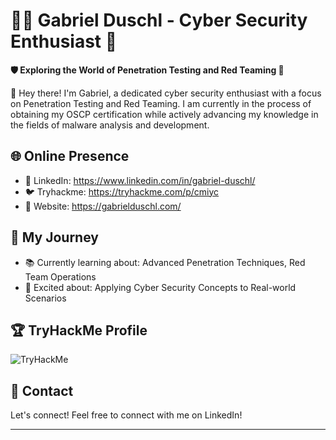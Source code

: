 # 👨‍💻 Gabriel Duschl - Cyber Security Enthusiast 👾

**🛡️ Exploring the World of Penetration Testing and Red Teaming 🚀**

👋 Hey there! I'm Gabriel, a dedicated cyber security enthusiast with a focus on Penetration Testing and Red Teaming. I am currently in the process of obtaining my OSCP certification while actively advancing my knowledge in the fields of malware analysis and development. 

## 🌐 Online Presence

- 💼 LinkedIn: https://www.linkedin.com/in/gabriel-duschl/
- 🐦 Tryhackme: https://tryhackme.com/p/cmiyc
- 🌟 Website: https://gabrielduschl.com/

## 🚀 My Journey

- 📚 Currently learning about: Advanced Penetration Techniques, Red Team Operations
- 🌟 Excited about: Applying Cyber Security Concepts to Real-world Scenarios

## 🏆 TryHackMe Profile

<img src="https://tryhackme-badges.s3.amazonaws.com/cmiyc.png" alt="TryHackMe">

## 💬 Contact

Let's connect! Feel free to connect with me on LinkedIn!

---


